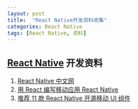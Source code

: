 ```yaml
---
layout: post
title:  "React Native开发资料收集"
categories: React Native
tags: [React Native, 资料]
---
```

## [React Native](https://facebook.github.io/react-native) 开发资料

1. [React Native 中文网](http://reactnative.cn)
2. [用 React 编写移动应用 React Native](http://www.oschina.net/p/reactnative)
3. [推荐 11 款 React Native 开源移动 UI 组件](http://www.oschina.net/news/61214/11-react-native-ui-components)
